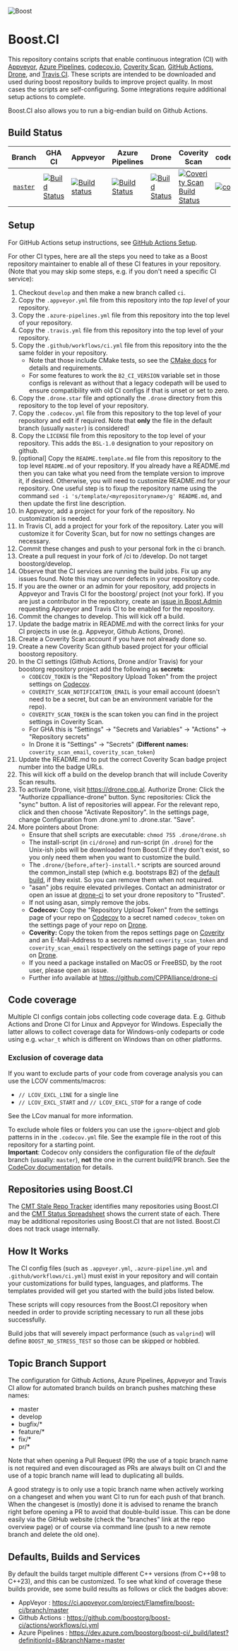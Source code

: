 ![Boost](images/boost.png  "Boost")

# Boost.CI

This repository contains scripts that enable continuous integration (CI) with
[Appveyor](https://www.appveyor.com/),
[Azure Pipelines](https://github.com/marketplace/azure-pipelines),
[codecov.io](https://codecov.io/),
[Coverity Scan](https://scan.coverity.com/),
[GitHub Actions](https://github.com/features/actions),
[Drone](https://drone.io/),
and [Travis CI](https://travis-ci.com/).
These scripts are intended to be downloaded and used during boost repository builds to improve project quality.
In most cases the scripts are self-configuring.
Some integrations require additional setup actions to complete.

Boost.CI also allows you to run a big-endian build on Github Actions.

## Build Status

<!-- boost-ci/tools/makebadges.sh --repo boost-ci --appveyorbadge ynnd2l3gu4oiyium --appveyororg Flamefire --codecovbadge mncfhR5Zjv --coverity boostorg-boost-ci -p -d -n -->
| Branch          | GHA CI | Appveyor | Azure Pipelines | Drone | Coverity Scan | codecov.io |
| :-------------: | ------ | -------- | --------------- | ----- | ------------- | ---------- |
| [`master`](https://github.com/boostorg/boost-ci/tree/master) | [![Build Status](https://github.com/boostorg/boost-ci/actions/workflows/ci.yml/badge.svg?branch=master)](https://github.com/boostorg/boost-ci/actions?query=branch:master) | [![Build status](https://ci.appveyor.com/api/projects/status/ynnd2l3gu4oiyium/branch/master?svg=true)](https://ci.appveyor.com/project/Flamefire/boost-ci/branch/master) | [![Build Status](https://dev.azure.com/boostorg/boost-ci/_apis/build/status/boostorg.boost-ci?branchName=master)](https://dev.azure.com/boostorg/boost-ci/_build/latest?definitionId=8&branchName=master) | [![Build Status](https://drone.cpp.al/api/badges/boostorg/boost-ci/status.svg?ref=refs/heads/master)](https://drone.cpp.al/boostorg/boost-ci) | [![Coverity Scan Build Status](https://scan.coverity.com/projects/boostorg-boost-ci/badge.svg)](https://scan.coverity.com/projects/boostorg-boost-ci) | [![codecov](https://codecov.io/gh/boostorg/boost-ci/branch/master/graph/badge.svg?token=mncfhR5Zjv)](https://codecov.io/gh/boostorg/boost-ci/tree/master) |

## Setup

For GitHub Actions setup instructions, see [GitHub Actions Setup](SETUP-GHA.md).

For other CI types, here are all the steps you need to take as a Boost repository maintainer to enable all of these CI features in your repository.
(Note that you may skip some steps, e.g. if you don't need a specific CI service):

1. Checkout `develop` and then make a new branch called `ci`.
1. Copy the `.appveyor.yml` file from this repository into the *top level* of your repository.
1. Copy the `.azure-pipelines.yml` file from this repository into the top level of your repository.
1. Copy the `.travis.yml` file from this repository into the top level of your repository.
1. Copy the `.github/workflows/ci.yml` file from this repository into the the same folder in your repository.
    * Note that those include CMake tests, so see the [CMake docs](CMake.md#ci-tests) for details and requirements.
    * For some features to work the `B2_CI_VERSION` variable set in those configs is relevant as without that a legacy codepath will be used to ensure compatibility with old CI configs if that is unset or set to zero.
1. Copy the `.drone.star` file and optionally the `.drone` directory from this repository to the top level of your repository.
1. Copy the `.codecov.yml` file from this repository to the top level of your repository and edit if required. Note that **only** the file in the default branch (usually `master`) is considered!
1. Copy the `LICENSE` file from this repository to the top level of your repository.  This adds the `BSL-1.0` designation to your repository on github.
1. [optional] Copy the `README.template.md` file from this repository to the top level `README.md` of your repository.  If you already have a README.md then you can take what you need from the template version to improve it, if desired.  Otherwise, you will need to customize README.md for your repository.  One useful step is to fixup the repository name using the command `sed -i 's/template/<myrepositoryname>/g' README.md`, and then update the first line description.
1. In Appveyor, add a project for your fork of the repository.  No customization is needed.
1. In Travis CI, add a project for your fork of the repository.  Later you will customize it for Coverity Scan, but for now no settings changes are necessary.
1. Commit these changes and push to your personal fork in the ci branch.
1. Create a pull request in your fork of <myrepositoryname>/ci to <myrepositoryname>/develop.  Do not target boostorg/develop.
1. Observe that the CI services are running the build jobs.  Fix up any issues found.  Note this may uncover defects in your repository code.
1. If you are the owner or an admin for your repository, add projects in Appveyor and Travis CI for the boostorg/<myrepositoryname> project (not your fork).  If you are just a contributor in the repository, create an [issue in Boost.Admin](https://github.com/boostorg/admin/issues) requesting Appveyor and Travis CI to be enabled for the repository.
1. Commit the changes to develop.  This will kick off a build.
1. Update the badge matrix in README.md with the correct links for your CI projects in use (e.g. Appveyor, Github Actions, Drone).
1. Create a Coverity Scan account if you have not already done so.
1. Create a new Coverity Scan github based project for your official boostorg repository.
1. In the CI settings (Github Actions, Drone and/or Travis) for your boostorg repository project add the following as **secrets**:
    * `CODECOV_TOKEN` is the "Repository Upload Token" from the project settings on [Codecov](https://codecov.io).
    * `COVERITY_SCAN_NOTIFICATION_EMAIL` is your email account (doesn't need to be a secret, but can be an environment variable for the repo).
    * `COVERITY_SCAN_TOKEN` is the scan token you can find in the project settings in Coverity Scan.
    * For GHA this is "Settings" -> "Secrets and Variables" -> "Actions" -> "Repository secrets"
    * In Drone it is "Settings" -> "Secrets" (**Different names:** `coverity_scan_email`, `coverity_scan_token`)
1. Update the README.md to put the correct Coverity Scan badge project number into the badge URLs.
1. This will kick off a build on the develop branch that will include Coverity Scan results.
1. To activate Drone, visit https://drone.cpp.al. Authorize Drone: Click the "Authorize cppalliance-drone" button. Sync repositories: Click the "sync" button. A list of repositories will appear. For the relevant repo, click and then choose "Activate Repository". In the settings page, change Configuration from .drone.yml to .drone.star. "Save".
1. More pointers about Drone:
    * Ensure that shell scripts are executable: `chmod 755 .drone/drone.sh`
    * The install-script (in `ci/drone`) and run-script (in `.drone`) for the Unix-ish jobs will be downloaded from Boost.CI if they don't exist, so you only need them when you want to customize the build.
    * The `.drone/{before,after}-install.*` scripts are sourced around the common_install step (which e.g. bootstraps B2) of the [default build](.drone/drone.sh), if they exist. So you can remove them when not required.
    * "asan" jobs require elevated privileges. Contact an administrator or open an issue at [drone-ci](https://github.com/CPPAlliance/drone-ci) to set your drone repository to "Trusted".
    * If not using asan, simply remove the jobs.
    * **Codecov:** Copy the "Repository Upload Token" from the settings page of your repo on [Codecov](https://codecov.io) to a secret named `codecov_token` on the settings page of your repo on [Drone](https://drone.cpp.al).
    * **Coverity:** Copy the token from the repos settings page on [Coverity](https://scan.coverity.com/) and an E-Mail-Address to a secrets named `coverity_scan_token` and `coverity_scan_email` respectively on the settings page of your repo on [Drone](https://drone.cpp.al).
    * If you need a package installed on MacOS or FreeBSD, by the root user, please open an issue.
    * Further info available at https://github.com/CPPAlliance/drone-ci

## Code coverage

Multiple CI configs contain jobs collecting code coverage data.
E.g. Github Actions and Drone CI for Linux and Appveyor for Windows.
Especially the latter allows to collect coverage data for Windows-only codeparts or code using e.g. `wchar_t` which is different on Windows than on other platforms.

### Exclusion of coverage data

If you want to exclude parts of your code from coverage analysis you can use the LCOV comments/macros:

- `// LCOV_EXCL_LINE` for a single line
- `// LCOV_EXCL_START` and `// LCOV_EXCL_STOP` for a range of code

See the LCov manual for more information.

To exclude whole files or folders you can use the `ignore`-object and glob patterns in in the `.codecov.yml` file.
See the example file in the root of this repository for a starting point.   
**Important**: Codecov only considers the configuration file of the *default* branch (usually: `master`), **not** the one in the current build/PR branch.
See the [CodeCov documentation](https://docs.codecov.com/docs/codecov-yaml) for details.

## Repositories using Boost.CI

The [CMT Stale Repo Tracker](https://github.com/jeking3/boost-merge-reminder/actions) identifies many repositories using Boost.CI and
the [CMT Status Spreadsheet](https://docs.google.com/spreadsheets/d/1aFdTMdJmmD9L5IyvJx-nj3BrMVztmlNo8QwyEzLD2io/edit?usp=sharing) shows the current state of each.
There may be additional repositories using Boost.CI that are not listed.  Boost.CI does not track usage internally.

## How It Works

The CI config files (such as `.appveyor.yml`, `.azure-pipeline.yml` and `.github/workflows/ci.yml`) must exist in your repository and will contain your customizations for build types, languages, and platforms.
The templates provided will get you started with the build jobs listed below.

These scripts will copy resources from the Boost.CI repository when needed in order to provide scripting necessary to run all these jobs successfully.

Build jobs that will severely impact performance (such as `valgrind`) will define `BOOST_NO_STRESS_TEST` so those can be skipped or hobbled.

## Topic Branch Support

The configuration for Github Actions, Azure Pipelines, Appveyor and Travis CI allow for automated branch builds on branch pushes matching these names:

- master
- develop
- bugfix/*
- feature/*
- fix/*
- pr/*

Note that when opening a Pull Request (PR) the use of a topic branch name is not required and even discouraged as PRs are always built on CI and the use of a topic branch name will lead to duplicating all builds.

A good strategy is to only use a topic branch name when actively working on a changeset and when you want CI to run for each push of that branch.
When the changeset is (mostly) done it is advised to rename the branch right before opening a PR to avoid that double-build issue.
This can be done easily via the GitHub website (check the "branches" link at the repo overview page) or of course via command line (push to a new remote branch and delete the old one).

## Defaults, Builds and Services

By default the builds target multiple different C++ versions (from C++98 to C++23), and this can be customized.
To see what kind of coverage these builds provide, see some build results as follows or click the badges above:

- AppVeyor : https://ci.appveyor.com/project/Flamefire/boost-ci/branch/master
- Github Actions : https://github.com/boostorg/boost-ci/actions/workflows/ci.yml
- Azure Pipelines : https://dev.azure.com/boostorg/boost-ci/_build/latest?definitionId=8&branchName=master
